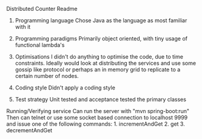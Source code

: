 Distributed Counter Readme


1. Programming language
	Chose Java as the language as most familiar with it

2. Programming paradigms
	Primarily object oriented, with tiny usage of functional lambda's

3. Optimisations
	I didn't do anything to optimise the code, due to time constraints.
	Ideally would look at distributing the services and use some gossip like protocol or perhaps an in memory grid to replicate to a certain number of nodes.
	
4. Coding style
	Didn't apply a coding style
	
5. Test strategy
	Unit tested and acceptance tested the primary classes
	
Running/Verifying service
Can run the server with "mvn spring-boot:run"
Then can telnet or use some socket based connection to localhost 9999 and issue one of the following commands:
	1. incrementAndGet
	2. get
	3. decrementAndGet